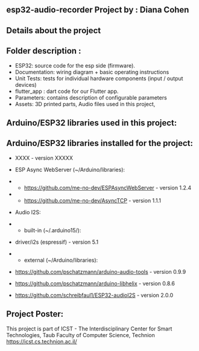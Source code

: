 ## esp32-audio-recorder Project by : Diana Cohen 
  
## Details about the project
 
## Folder description :
* ESP32: source code for the esp side (firmware).
* Documentation: wiring diagram + basic operating instructions
* Unit Tests: tests for individual hardware components (input / output devices)
* flutter_app : dart code for our Flutter app.
* Parameters: contains description of configurable parameters 
* Assets: 3D printed parts, Audio files used in this project, 

## Arduino/ESP32 libraries used in this project:
## Arduino/ESP32 libraries installed for the project:
* XXXX - version XXXXX

* ESP Async WebServer (~/Arduino/libraries):
* - https://github.com/me-no-dev/ESPAsyncWebServer      - version 1.2.4
* - https://github.com/me-no-dev/AsyncTCP               - version 1.1.1

* Audio I2S:
* - built-in (~/.arduino15/): 
*   driver/i2s (espressif)                              - version 5.1
* - external (~/Arduino/libraries):
*   https://github.com/pschatzmann/arduino-audio-tools  - version 0.9.9
*   https://github.com/pschatzmann/arduino-libhelix     - version 0.8.6
*   https://github.com/schreibfaul1/ESP32-audioI2S      - version 2.0.0

## Project Poster:
 
This project is part of ICST - The Interdisciplinary Center for Smart Technologies, Taub Faculty of Computer Science, Technion
https://icst.cs.technion.ac.il/
